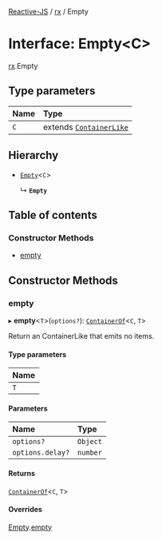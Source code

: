 [Reactive-JS](../README.md) / [rx](../modules/rx.md) / Empty

# Interface: Empty<C\>

[rx](../modules/rx.md).Empty

## Type parameters

| Name | Type |
| :------ | :------ |
| `C` | extends [`ContainerLike`](containers.ContainerLike.md) |

## Hierarchy

- [`Empty`](containers.Empty.md)<`C`\>

  ↳ **`Empty`**

## Table of contents

### Constructor Methods

- [empty](rx.Empty.md#empty)

## Constructor Methods

### empty

▸ **empty**<`T`\>(`options?`): [`ContainerOf`](../modules/containers.md#containerof)<`C`, `T`\>

Return an ContainerLike that emits no items.

#### Type parameters

| Name |
| :------ |
| `T` |

#### Parameters

| Name | Type |
| :------ | :------ |
| `options?` | `Object` |
| `options.delay?` | `number` |

#### Returns

[`ContainerOf`](../modules/containers.md#containerof)<`C`, `T`\>

#### Overrides

[Empty](containers.Empty.md).[empty](containers.Empty.md#empty)
